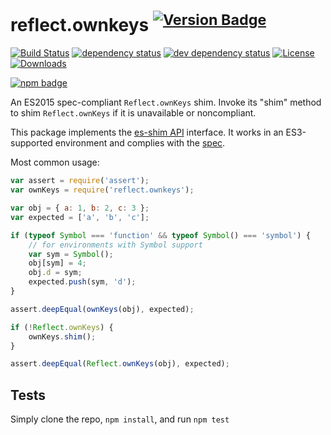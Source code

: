 # reflect.ownkeys <sup>[![Version Badge][npm-version-svg]][package-url]</sup>

[![Build Status][travis-svg]][travis-url]
[![dependency status][deps-svg]][deps-url]
[![dev dependency status][dev-deps-svg]][dev-deps-url]
[![License][license-image]][license-url]
[![Downloads][downloads-image]][downloads-url]

[![npm badge][npm-badge-png]][package-url]

An ES2015 spec-compliant `Reflect.ownKeys` shim. Invoke its "shim" method to shim `Reflect.ownKeys` if it is unavailable or noncompliant.

This package implements the [es-shim API](https://github.com/es-shims/api) interface. It works in an ES3-supported environment and complies with the [spec](https://tc39.es/ecma262/#sec-reflect.ownkeys).

Most common usage:
```js
var assert = require('assert');
var ownKeys = require('reflect.ownkeys');

var obj = { a: 1, b: 2, c: 3 };
var expected = ['a', 'b', 'c'];

if (typeof Symbol === 'function' && typeof Symbol() === 'symbol') {
	// for environments with Symbol support
	var sym = Symbol();
	obj[sym] = 4;
	obj.d = sym;
	expected.push(sym, 'd');
}

assert.deepEqual(ownKeys(obj), expected);

if (!Reflect.ownKeys) {
	ownKeys.shim();
}

assert.deepEqual(Reflect.ownKeys(obj), expected);
```

## Tests
Simply clone the repo, `npm install`, and run `npm test`

[package-url]: https://npmjs.com/package/reflect.ownkeys
[npm-version-svg]: http://versionbadg.es/es-shims/Reflect.ownKeys.svg
[travis-svg]: https://travis-ci.org/es-shims/Reflect.ownKeys.svg
[travis-url]: https://travis-ci.org/es-shims/Reflect.ownKeys
[deps-svg]: https://david-dm.org/es-shims/Reflect.ownKeys.svg
[deps-url]: https://david-dm.org/es-shims/Reflect.ownKeys
[dev-deps-svg]: https://david-dm.org/es-shims/Reflect.ownKeys/dev-status.svg
[dev-deps-url]: https://david-dm.org/es-shims/Reflect.ownKeys#info=devDependencies
[npm-badge-png]: https://nodei.co/npm/reflect.ownkeys.png?downloads=true&stars=true
[license-image]: http://img.shields.io/npm/l/reflect.ownkeys.svg
[license-url]: LICENSE
[downloads-image]: http://img.shields.io/npm/dm/reflect.ownkeys.svg
[downloads-url]: http://npm-stat.com/charts.html?package=reflect.ownkeys
